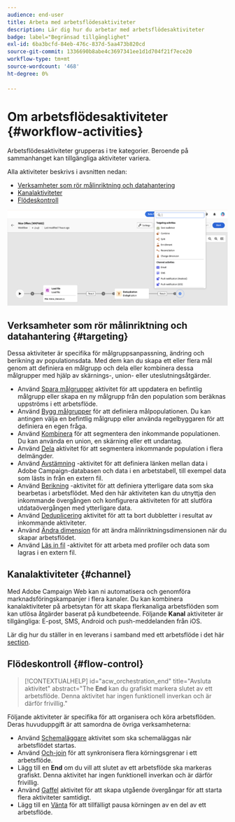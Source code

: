 ```yaml
---
audience: end-user
title: Arbeta med arbetsflödesaktiviteter
description: Lär dig hur du arbetar med arbetsflödesaktiviteter
badge: label="Begränsad tillgänglighet"
exl-id: 6ba3bcfd-84eb-476c-837d-5aa473b820cd
source-git-commit: 1336690b8abe4c3697341ee1d1d704f21f7ece20
workflow-type: tm+mt
source-wordcount: '468'
ht-degree: 0%

---
```



# Om arbetsflödesaktiviteter {#workflow-activities}

Arbetsflödesaktiviteter grupperas i tre kategorier. Beroende på sammanhanget kan tillgängliga aktiviteter variera.

Alla aktiviteter beskrivs i avsnitten nedan:

* [Verksamheter som rör målinriktning och datahantering](#targeting)
* [Kanalaktiviteter](#channel)
* [Flödeskontroll](#flow-control)

![](../assets/workflow-activities.png)

## Verksamheter som rör målinriktning och datahantering {#targeting}

Dessa aktiviteter är specifika för målgruppsanpassning, ändring och berikning av populationsdata. Med dem kan du skapa ett eller flera mål genom att definiera en målgrupp och dela eller kombinera dessa målgrupper med hjälp av skärnings-, union- eller uteslutningsåtgärder.

* Använd [Spara målgrupper](save-audience.md) aktivitet för att uppdatera en befintlig målgrupp eller skapa en ny målgrupp från den population som beräknas uppströms i ett arbetsflöde.
* Använd [Bygg målgrupper](build-audience.md) för att definiera målpopulationen. Du kan antingen välja en befintlig målgrupp eller använda regelbyggaren för att definiera en egen fråga.
* Använd [Kombinera](combine.md) för att segmentera den inkommande populationen. Du kan använda en union, en skärning eller ett undantag.
* Använd [Dela](split.md) aktivitet för att segmentera inkommande population i flera delmängder.
* Använd [Avstämning](reconciliation.md) -aktivitet för att definiera länken mellan data i Adobe Campaign-databasen och data i en arbetstabell, till exempel data som lästs in från en extern fil.
* Använd [Berikning](enrichment.md) -aktivitet för att definiera ytterligare data som ska bearbetas i arbetsflödet. Med den här aktiviteten kan du utnyttja den inkommande övergången och konfigurera aktiviteten för att slutföra utdataövergången med ytterligare data.
* Använd [Deduplicering](deduplication.md) aktivitet för att ta bort dubbletter i resultat av inkommande aktiviteter.
* Använd [Ändra dimension](change-dimension.md) för att ändra målinriktningsdimensionen när du skapar arbetsflödet.
* Använd [Läs in fil](load-file.md) -aktivitet för att arbeta med profiler och data som lagras i en extern fil.


## Kanalaktiviteter {#channel}

Med Adobe Campaign Web kan ni automatisera och genomföra marknadsföringskampanjer i flera kanaler. Du kan kombinera kanalaktiviteter på arbetsytan för att skapa flerkanaliga arbetsflöden som kan utlösa åtgärder baserat på kundbeteende. Följande **Kanal** aktiviteter är tillgängliga: E-post, SMS, Android och push-meddelanden från iOS.

Lär dig hur du ställer in en leverans i samband med ett arbetsflöde i det här [section](channels.md).

## Flödeskontroll {#flow-control}

>[!CONTEXTUALHELP]
>id="acw_orchestration_end"
>title="Avsluta aktivitet"
>abstract="The **End** kan du grafiskt markera slutet av ett arbetsflöde. Denna aktivitet har ingen funktionell inverkan och är därför frivillig."

Följande aktiviteter är specifika för att organisera och köra arbetsflöden. Deras huvuduppgift är att samordna de övriga verksamheterna:

* Använd [Schemaläggare](scheduler.md) aktivitet som ska schemaläggas när arbetsflödet startas.
* Använd [Och-join](and-join.md) för att synkronisera flera körningsgrenar i ett arbetsflöde.
* Lägg till en **End** om du vill att slutet av ett arbetsflöde ska markeras grafiskt. Denna aktivitet har ingen funktionell inverkan och är därför frivillig.
* Använd [Gaffel](fork.md) aktivitet för att skapa utgående övergångar för att starta flera aktiviteter samtidigt.
* Lägg till en [Vänta](wait.md) för att tillfälligt pausa körningen av en del av ett arbetsflöde.

<!--
## Data management activities {#data-management}

overview: what they're used for
which use case you can perform with them

list available activites + short description + ref to section
-->

